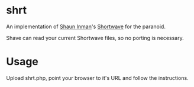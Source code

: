 # shrt
An implementation of [Shaun Inman](http://shauninman.com/)'s [Shortwave](http://shortwaveapp.com/) for the paranoid.

Shave can read your current Shortwave files, so no porting is necessary.

# Usage
Upload shrt.php, point your browser to it's URL and follow the instructions.